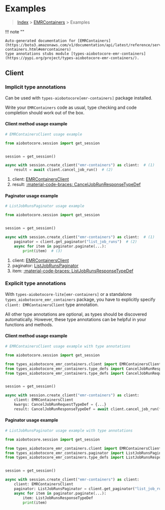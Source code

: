 # Examples

> [Index](../README.md) > [EMRContainers](./README.md) > Examples

!!! note ""

    Auto-generated documentation for [EMRContainers](https://boto3.amazonaws.com/v1/documentation/api/latest/reference/services/emr-containers.html#emrcontainers)
    type annotations stubs module [types-aiobotocore-emr-containers](https://pypi.org/project/types-aiobotocore-emr-containers/).

## Client

### Implicit type annotations

Can be used with `types-aiobotocore[emr-containers]` package installed.

Write your `EMRContainers` code as usual,
type checking and code completion should work out of the box.



#### Client method usage example

```python
# EMRContainersClient usage example

from aiobotocore.session import get_session


session = get_session()

async with session.create_client("emr-containers") as client:  # (1)
    result = await client.cancel_job_run()  # (2)
```

1. client: [EMRContainersClient](./client.md)
2. result: [:material-code-braces: CancelJobRunResponseTypeDef](./type_defs.md#canceljobrunresponsetypedef)



#### Paginator usage example

```python
# ListJobRunsPaginator usage example

from aiobotocore.session import get_session


session = get_session()

async with session.create_client("emr-containers") as client:  # (1)
    paginator = client.get_paginator("list_job_runs")  # (2)
    async for item in paginator.paginate(...):
        print(item)  # (3)
```

1. client: [EMRContainersClient](./client.md)
2. paginator: [ListJobRunsPaginator](./paginators.md#listjobrunspaginator)
3. item: [:material-code-braces: ListJobRunsResponseTypeDef](./type_defs.md#listjobrunsresponsetypedef)




### Explicit type annotations

With `types-aiobotocore-lite[emr-containers]`
or a standalone `types_aiobotocore_emr_containers` package, you have to explicitly specify
`client: EMRContainersClient` type annotation.

All other type annotations are optional, as types should be discovered automatically.
However, these type annotations can be helpful in your functions and methods.


#### Client method usage example

```python
# EMRContainersClient usage example with type annotations

from aiobotocore.session import get_session

from types_aiobotocore_emr_containers.client import EMRContainersClient
from types_aiobotocore_emr_containers.type_defs import CancelJobRunResponseTypeDef
from types_aiobotocore_emr_containers.type_defs import CancelJobRunRequestTypeDef


session = get_session()

async with session.create_client("emr-containers") as client:
    client: EMRContainersClient
    kwargs: CancelJobRunRequestTypeDef = {...}
    result: CancelJobRunResponseTypeDef = await client.cancel_job_run(**kwargs)
```



#### Paginator usage example

```python
# ListJobRunsPaginator usage example with type annotations

from aiobotocore.session import get_session

from types_aiobotocore_emr_containers.client import EMRContainersClient
from types_aiobotocore_emr_containers.paginator import ListJobRunsPaginator
from types_aiobotocore_emr_containers.type_defs import ListJobRunsResponseTypeDef


session = get_session()

async with session.create_client("emr-containers") as client:
    client: EMRContainersClient
    paginator: ListJobRunsPaginator = client.get_paginator("list_job_runs")
    async for item in paginator.paginate(...):
        item: ListJobRunsResponseTypeDef
        print(item)
```


